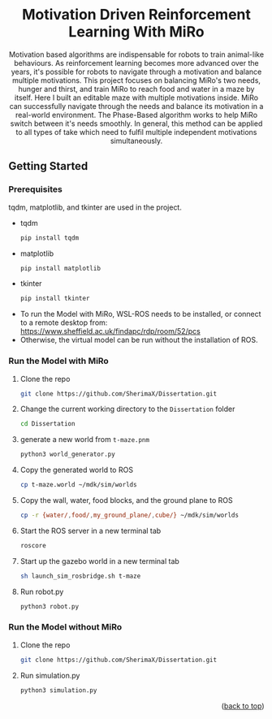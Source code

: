 <br />

<h1 align="center">Motivation Driven Reinforcement
Learning With MiRo</h3>

  <p align="center">
    Motivation based algorithms are indispensable for robots to train animal-like behaviours. As reinforcement learning becomes more advanced over the years, it's possible for robots to navigate through a motivation and balance multiple motivations. This project focuses on balancing MiRo's two needs, hunger and thirst, and train MiRo to reach food and water in a maze by itself. Here I built an editable maze with multiple motivations inside. MiRo can successfully navigate through the needs and balance its motivation in a real-world environment. The Phase-Based algorithm works to help MiRo switch between it's needs smoothly. In general, this method can be applied to all types of take which need to fulfil multiple independent motivations simultaneously.



<!-- GETTING STARTED -->
## Getting Started


### Prerequisites

tqdm, matplotlib, and tkinter are used in the project.
* tqdm
  ```sh
  pip install tqdm
  ```
* matplotlib
  ```sh
  pip install matplotlib
  ```
* tkinter
  ```sh
  pip install tkinter
  ```
* To run the Model with MiRo, WSL-ROS needs to be installed, or connect to a remote desktop from: https://www.sheffield.ac.uk/findapc/rdp/room/52/pcs
* Otherwise, the virtual model can be run without the installation of ROS.

### Run the Model with MiRo
1. Clone the repo
   ```sh
   git clone https://github.com/SherimaX/Dissertation.git
   ```
2. Change the current working directory to the `Dissertation` folder
   ```sh
   cd Dissertation
   ```
3. generate a new world from `t-maze.pnm`
   ```sh
   python3 world_generator.py
   ```
4. Copy the generated world to ROS
   ```sh
   cp t-maze.world ~/mdk/sim/worlds
   ```
5. Copy the wall, water, food blocks, and the ground plane to ROS
   ```sh
   cp -r {water/,food/,my_ground_plane/,cube/} ~/mdk/sim/worlds
   ```
6. Start the ROS server in a new terminal tab
   ```sh
   roscore
   ```
6. Start up the gazebo world in a new terminal tab
   ```sh
   sh launch_sim_rosbridge.sh t-maze
   ```
  
7. Run robot.py 
   ```sh
   python3 robot.py
   ```
   
### Run the Model without MiRo
1. Clone the repo
   ```sh
   git clone https://github.com/SherimaX/Dissertation.git
   ```
2. Run simulation.py 
   ```sh
   python3 simulation.py
   ``` 

<p align="right">(<a href="#readme-top">back to top</a>)</p>



<br>
